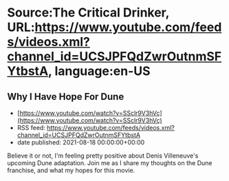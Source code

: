 # Source:The Critical Drinker, URL:https://www.youtube.com/feeds/videos.xml?channel_id=UCSJPFQdZwrOutnmSFYtbstA, language:en-US

## Why I Have Hope For Dune
 - [https://www.youtube.com/watch?v=SSclr9V3hVc](https://www.youtube.com/watch?v=SSclr9V3hVc)
 - RSS feed: https://www.youtube.com/feeds/videos.xml?channel_id=UCSJPFQdZwrOutnmSFYtbstA
 - date published: 2021-08-18 00:00:00+00:00

Believe it or not, I'm feeling pretty positive about Denis Villeneuve's upcoming Dune adaptation. Join me as I share my thoughts on the Dune franchise, and what my hopes for this movie.

